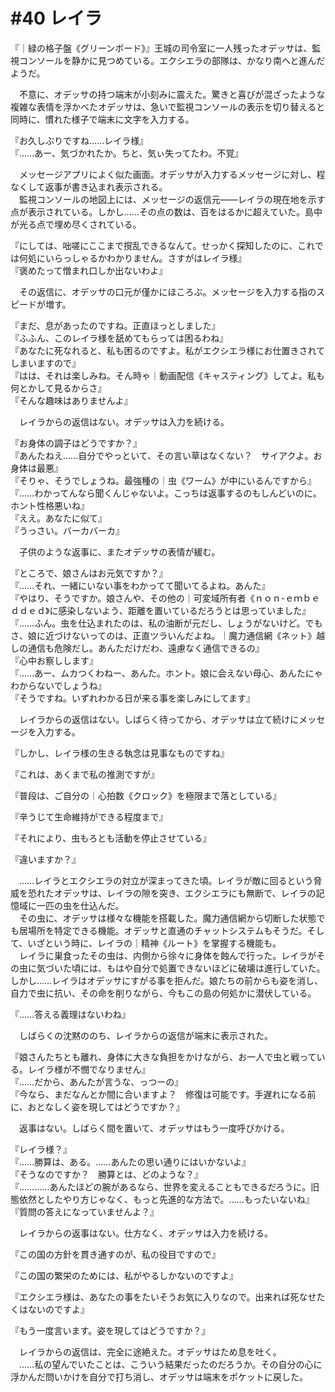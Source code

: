 # #40 レイラ

『｜緑の格子盤《グリーンボード》』王城の司令室に一人残ったオデッサは、監視コンソールを静かに見つめている。エクシエラの部隊は、かなり南へと進んだようだ。

　不意に、オデッサの持つ端末が小刻みに震えた。驚きと喜びが混ざったような複雑な表情を浮かべたオデッサは、急いで監視コンソールの表示を切り替えると同時に、慣れた様子で端末に文字を入力する。

『お久しぶりですね……レイラ様』  
『……あー、気づかれたか。ちと、気ぃ失ってたわ。不覚』

　メッセージアプリによく似た画面。オデッサが入力するメッセージに対し、程なくして返事が書き込まれ表示される。  
　監視コンソールの地図上には、メッセージの返信元――レイラの現在地を示す点が表示されている。しかし……その点の数は、百をはるかに超えていた。島中が光る点で埋め尽くされている。

『にしては、咄嗟にここまで撹乱できるなんて。せっかく探知したのに、これでは何処にいらっしゃるかわかりません。さすがはレイラ様』  
『褒めたって憎まれ口しか出ないわよ』

　その返信に、オデッサの口元が僅かにほころぶ。メッセージを入力する指のスピードが増す。

『まだ、息があったのですね。正直ほっとしました』  
『ふふん、このレイラ様を舐めてもらっては困るわね』  
『あなたに死なれると、私も困るのですよ。私がエクシエラ様にお仕置きされてしまいますので』  
『はは、それは楽しみね。そん時ゃ｜動画配信《キャスティング》してよ。私も何とかして見るからさ』  
『そんな趣味はありませんよ』

　レイラからの返信はない。オデッサは入力を続ける。

『お身体の調子はどうですか？』  
『あんたねえ……自分でやっといて、その言い草はなくない？　サイアクよ。お身体は最悪』  
『そりゃ、そうでしょうね。最強種の｜虫《ワーム》が中にいるんですから』  
『……わかってんなら聞くんじゃないよ。こっちは返事するのもしんどいのに。ホント性格悪いね』  
『ええ。あなたに似て』  
『うっさい。バーカバーカ』

　子供のような返事に、またオデッサの表情が緩む。

『ところで、娘さんはお元気ですか？』  
『……それ、一緒にいない事をわかってて聞いてるよね。あんた』  
『やはり、そうですか。娘さんや、その他の｜可変域所有者《ｎｏｎ-ｅｍｂｅｄｄｅｄ》に感染しないよう、距離を置いているだろうとは思っていました』  
『……ふん。虫を仕込まれたのは、私の油断が元だし、しょうがないけど。でもさ、娘に近づけないってのは、正直ツラいんだよね。｜魔力通信網《ネット》越しの通信も危険だし。あんただけだわ、遠慮なく通信できるの』  
『心中お察しします』  
『……あー、ムカつくわねー、あんた。ホント。娘に会えない母心、あんたにゃわからないでしょうね』  
『そうですね。いずれわかる日が来る事を楽しみにしてます』

　レイラからの返信はない。しばらく待ってから、オデッサは立て続けにメッセージを入力する。

『しかし、レイラ様の生きる執念は見事なものですね』

『これは、あくまで私の推測ですが』

『普段は、ご自分の｜心拍数《クロック》を極限まで落としている』

『辛うじて生命維持ができる程度まで』

『それにより、虫もろとも活動を停止させている』

『違いますか？』


　……レイラとエクシエラの対立が深まってきた頃。レイラが敵に回るという脅威を恐れたオデッサは、レイラの隙を突き、エクシエラにも無断で、レイラの記憶域に一匹の虫を仕込んだ。  
　その虫に、オデッサは様々な機能を搭載した。魔力通信網から切断した状態でも居場所を特定できる機能。オデッサと直通のチャットシステムもそうだ。そして、いざという時に、レイラの｜精神《ルート》を掌握する機能も。  
　レイラに巣食ったその虫は、内側から徐々に身体を蝕んで行った。レイラがその虫に気づいた頃には、もはや自分で処置できないほどに破壊は進行していた。しかし……レイラはオデッサにすがる事を拒んだ。娘たちの前からも姿を消し、自力で虫に抗い、その命を削りながら、今もこの島の何処かに潜伏している。


『……答える義理はないわね』

　しばらくの沈黙ののち、レイラからの返信が端末に表示された。

『娘さんたちとも離れ、身体に大きな負担をかけながら、お一人で虫と戦っている。レイラ様が不憫でなりません』  
『……だから、あんたが言うな、っつーの』  
『今なら、まだなんとか間に合いますよ？　修復は可能です。手遅れになる前に、おとなしく姿を現してはどうですか？』

　返事はない。しばらく間を置いて、オデッサはもう一度呼びかける。

『レイラ様？』  
『……勝算は、ある。……あんたの思い通りにはいかないよ』  
『そうなのですか？　勝算とは、どのような？』  
『…………あんたほどの腕があるなら、世界を変えることもできるだろうに。旧態依然としたやり方じゃなく、もっと先進的な方法で。……もったいないね』  
『質問の答えになっていませんよ？』

　レイラからの返事はない。仕方なく、オデッサは入力を続ける。

『この国の方針を貫き通すのが、私の役目ですので』

『この国の繁栄のためには、私がやるしかないのですよ』

『エクシエラ様は、あなたの事をたいそうお気に入りなので。出来れば死なせたくはないのですよ』

『もう一度言います。姿を現してはどうですか？』

　レイラからの返信は、完全に途絶えた。オデッサはため息を吐く。  
　……私の望んでいたことは、こういう結果だったのだろうか。その自分の心に浮かんだ問いかけを自分で打ち消し、オデッサは端末をポケットに戻した。
